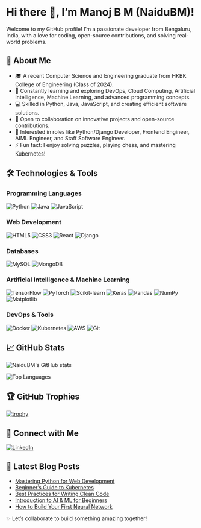 # Hi there 👋, I’m Manoj B M (NaiduBM)!

Welcome to my GitHub profile! I’m a passionate developer from Bengaluru, India, with a love for coding, open-source contributions, and solving real-world problems.

## 🚀 About Me
- 🎓 A recent Computer Science and Engineering graduate from HKBK College of Engineering (Class of 2024).
- 🌱 Constantly learning and exploring DevOps, Cloud Computing, Artificial Intelligence, Machine Learning, and advanced programming concepts.
- 💻 Skilled in Python, Java, JavaScript, and creating efficient software solutions.
- 🤝 Open to collaboration on innovative projects and open-source contributions.
- 🎯 Interested in roles like Python/Django Developer, Frontend Engineer, AIML Engineer, and Staff Software Engineer.
- ⚡ Fun fact: I enjoy solving puzzles, playing chess, and mastering Kubernetes!

## 🛠 Technologies & Tools

### Programming Languages
![Python](https://img.shields.io/badge/-Python-333333?style=flat&logo=python)
![Java](https://img.shields.io/badge/-Java-333333?style=flat&logo=java)
![JavaScript](https://img.shields.io/badge/-JavaScript-333333?style=flat&logo=javascript)

### Web Development
![HTML5](https://img.shields.io/badge/-HTML5-333333?style=flat&logo=html5)
![CSS3](https://img.shields.io/badge/-CSS3-333333?style=flat&logo=css3)
![React](https://img.shields.io/badge/-React-333333?style=flat&logo=react)
![Django](https://img.shields.io/badge/-Django-333333?style=flat&logo=django)

### Databases
![MySQL](https://img.shields.io/badge/-MySQL-333333?style=flat&logo=mysql)
![MongoDB](https://img.shields.io/badge/-MongoDB-333333?style=flat&logo=mongodb)

### Artificial Intelligence & Machine Learning
![TensorFlow](https://img.shields.io/badge/-TensorFlow-333333?style=flat&logo=tensorflow)
![PyTorch](https://img.shields.io/badge/-PyTorch-333333?style=flat&logo=pytorch)
![Scikit-learn](https://img.shields.io/badge/-Scikit--learn-333333?style=flat&logo=scikit-learn)
![Keras](https://img.shields.io/badge/-Keras-333333?style=flat&logo=keras)
![Pandas](https://img.shields.io/badge/-Pandas-333333?style=flat&logo=pandas)
![NumPy](https://img.shields.io/badge/-NumPy-333333?style=flat&logo=numpy)
![Matplotlib](https://img.shields.io/badge/-Matplotlib-333333?style=flat&logo=matplotlib)

### DevOps & Tools
![Docker](https://img.shields.io/badge/-Docker-333333?style=flat&logo=docker)
![Kubernetes](https://img.shields.io/badge/-Kubernetes-333333?style=flat&logo=kubernetes)
![AWS](https://img.shields.io/badge/-AWS-333333?style=flat&logo=amazon-aws)
![Git](https://img.shields.io/badge/-Git-333333?style=flat&logo=git)

## 📈 GitHub Stats

![NaiduBM's GitHub stats](https://github-readme-stats.vercel.app/api?username=NaiduBM&show_icons=true&theme=dark)


![Top Languages](https://github-readme-stats.vercel.app/api/top-langs/?username=NaiduBM&layout=compact&theme=dark)

## 🏆 GitHub Trophies

[![trophy](https://github-profile-trophy.vercel.app/?username=NaiduBM&theme=onedark)](https://github.com/ryo-ma/github-profile-trophy)

## 🔗 Connect with Me

[![LinkedIn](https://img.shields.io/badge/-LinkedIn-333333?style=flat&logo=linkedin)](https://www.linkedin.com/in/manoj-b-m)

## 📝 Latest Blog Posts

<!-- BLOG-POST-LIST:START -->
- [Mastering Python for Web Development](#)
- [Beginner’s Guide to Kubernetes](#)
- [Best Practices for Writing Clean Code](#)
- [Introduction to AI & ML for Beginners](#)
- [How to Build Your First Neural Network](#)
<!-- BLOG-POST-LIST:END -->

✨ Let’s collaborate to build something amazing together!

